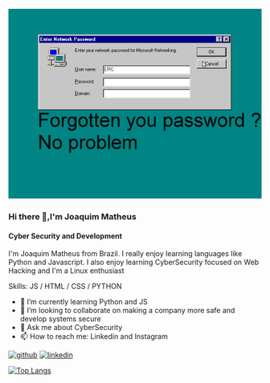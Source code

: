 ![Cyber Security and Development](https://github.com/joaquimatheus/joaquimatheus/blob/main/nostalgia.gif)

### Hi there 👋,I'm Joaquim Matheus

#### Cyber Security and Development

I'm Joaquim Matheus from Brazil. I really enjoy learning languages like Python and Javascript. I also enjoy learning CyberSecurity focused on Web Hacking and I'm a Linux enthusiast

Skills: JS / HTML / CSS / PYTHON

- 🌱 I’m currently learning Python and JS 
- 👯 I’m looking to collaborate on making a company more safe and develop systems secure 
- 💬 Ask me about CyberSecurity 
- 📫 How to reach me: Linkedin and Instagram 


[<img src='https://cdn.jsdelivr.net/npm/simple-icons@3.0.1/icons/github.svg' alt='github' height='40'>](https://github.com/joaquimatheus)  [<img src='https://cdn.jsdelivr.net/npm/simple-icons@3.0.1/icons/linkedin.svg' alt='linkedin' height='40'>](https://www.linkedin.com/in/joaquim-matheus-16a82a1b8/)  

[![Top Langs](https://github-readme-stats.vercel.app/api/top-langs/?username=joaquimatheus)](https://github.com/anuraghazra/github-readme-stats)

